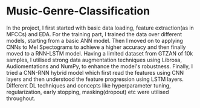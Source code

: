# Music-Genre-Classification

In the project, I first started with basic data loading, feature extraction(as in MFCCs) and EDA. For the training part, I trained the data over different models, starting from a basic ANN model. Then I moved on to applying CNNs to Mel Spectograms to achieve a higher accuracy and then finally moved to a RNN-LSTM model. Having a limited dataset from GTZAN of 10k samples, I utilised strong data augmentation techniques using Librosa, Audiomentations and NumPy, to enhance the model's robustness. Finally, I tried a CNN-RNN hybrid model which first read the features using CNN layers and then understood the feature progression using LSTM layers. Different DL techniques and concepts like hyperparameter tuning, regularization, early stopping, masking(dropout) etc were utilised throughout.
